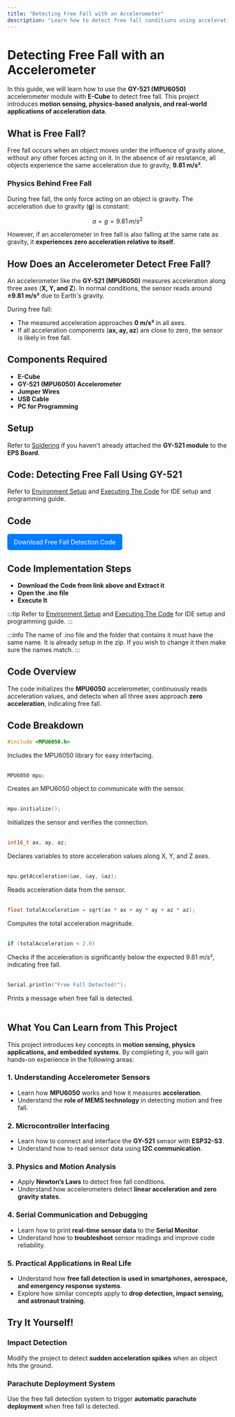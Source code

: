```yaml
---
title: "Detecting Free Fall with an Accelerometer"
description: "Learn how to detect free fall conditions using acceleration values from the GY-521 accelerometer."
---
```


# **Detecting Free Fall with an Accelerometer**

In this guide, we will learn how to use the **GY-521 (MPU6050)** accelerometer module with **E-Cube** to detect free fall. This project introduces **motion sensing, physics-based analysis, and real-world applications of acceleration data**.

## **What is Free Fall?**
Free fall occurs when an object moves under the influence of gravity alone, without any other forces acting on it. In the absence of air resistance, all objects experience the same acceleration due to gravity, **9.81 m/s²**.

### **Physics Behind Free Fall**
During free fall, the only force acting on an object is gravity. The acceleration due to gravity (**g**) is constant:

$$ a = g = 9.81 \, m/s^2 $$

However, if an accelerometer in free fall is also falling at the same rate as gravity, it **experiences zero acceleration relative to itself**.

## **How Does an Accelerometer Detect Free Fall?**
An accelerometer like the **GY-521 (MPU6050)** measures acceleration along three axes (**X, Y, and Z**). In normal conditions, the sensor reads around **±9.81 m/s²** due to Earth's gravity.  

During free fall:
- The measured acceleration approaches **0 m/s²** in all axes.
- If all acceleration components (**ax, ay, az**) are close to zero, the sensor is likely in free fall.

## **Components Required**
- **E-Cube**
- **GY-521 (MPU6050) Accelerometer**
- **Jumper Wires**
- **USB Cable**
- **PC for Programming**

## **Setup**
Refer to [Soldering](/en/assembly/soldering.md) if you haven't already attached the **GY-521 module** to the **EPS Board**.

## **Code: Detecting Free Fall Using GY-521**  

Refer to [Environment Setup](/en/operationguide/environmentsetup.md) and [Executing The Code](/en/operationguide/executingthecode.md) for IDE setup and programming guide.

## Code  

<a href="/public/GY521-freefall.zip" download style="display: inline-block; padding: 10px 15px; background: #007bff; color: white; text-decoration: none; border-radius: 5px;">
Download Free Fall Detection Code
</a>

## Code Implementation Steps

- **Download the Code from link above and Extract it**  
- **Open the .ino file**  
- **Execute It**  

:::tip
Refer to [Environment Setup](/en/operationguide/environmentsetup.md) and [Executing The Code](/en/operationguide/executingthecode.md) for IDE setup and programming guide.
:::

:::info
The name of .ino file and the folder that contains it must have the same name. It is already setup in the zip. If you wish to change it then make sure the names match.
:::

## **Code Overview**
The code initializes the **MPU6050** accelerometer, continuously reads acceleration values, and detects when all three axes approach **zero acceleration**, indicating free fall.

## **Code Breakdown**

```cpp
#include <MPU6050.h>
```
Includes the MPU6050 library for easy interfacing.<br><br>

```cpp
MPU6050 mpu;
```
Creates an MPU6050 object to communicate with the sensor.<br><br>

```cpp
mpu.initialize();
```
Initializes the sensor and verifies the connection.<br><br>

```cpp
int16_t ax, ay, az;
```
Declares variables to store acceleration values along X, Y, and Z axes.<br><br>

```cpp
mpu.getAcceleration(&ax, &ay, &az);
```
Reads acceleration data from the sensor.<br><br>

```cpp
float totalAcceleration = sqrt(ax * ax + ay * ay + az * az);
```

Computes the total acceleration magnitude.<br><br>

```cpp
if (totalAcceleration < 2.0)
```
Checks if the acceleration is significantly below the expected 9.81 m/s², indicating free fall.<br><br>

```cpp
Serial.println("Free Fall Detected!");
```
Prints a message when free fall is detected.<br><br>

## **What You Can Learn from This Project**  
This project introduces key concepts in **motion sensing, physics applications, and embedded systems**. By completing it, you will gain hands-on experience in the following areas:  

### **1. Understanding Accelerometer Sensors**  
- Learn how **MPU6050** works and how it measures **acceleration**.  
- Understand the **role of MEMS technology** in detecting motion and free fall.  

### **2. Microcontroller Interfacing**  
- Learn how to connect and interface the **GY-521** sensor with **ESP32-S3**.  
- Understand how to read sensor data using **I2C communication**.  

### **3. Physics and Motion Analysis**  
- Apply **Newton’s Laws** to detect free fall conditions.  
- Understand how accelerometers detect **linear acceleration and zero gravity states**.  

### **4. Serial Communication and Debugging**  
- Learn how to print **real-time sensor data** to the **Serial Monitor**.  
- Understand how to **troubleshoot** sensor readings and improve code reliability.  

### **5. Practical Applications in Real Life**  
- Understand how **free fall detection is used in smartphones, aerospace, and emergency response systems**.  
- Explore how similar concepts apply to **drop detection, impact sensing, and astronaut training**.  

## **Try It Yourself!**

### **Impact Detection**  
Modify the project to detect **sudden acceleration spikes** when an object hits the ground.

### **Parachute Deployment System**  
Use the free fall detection system to trigger **automatic parachute deployment** when free fall is detected.

